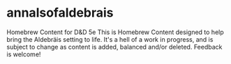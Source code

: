 # annalsofaldebrais
Homebrew Content for D&amp;D 5e
This is Homebrew Content designed to help bring the Aldebräis setting to life. It's a hell of a work in progress, and is subject to change as content is added,
balanced and/or deleted. Feedback is welcome!
